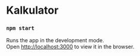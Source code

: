 # Kalkulator

### `npm start`

Runs the app in the development mode.<br>
Open [http://localhost:3000](http://localhost:3000) to view it in the browser.
